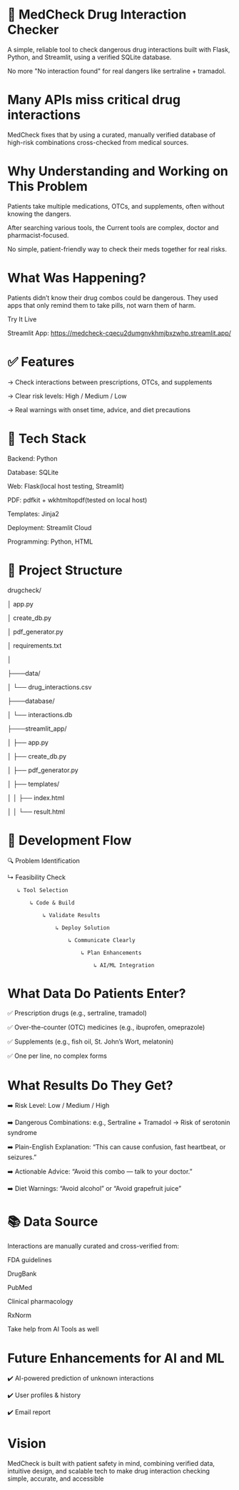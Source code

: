 # 💊 MedCheck  Drug Interaction Checker

A simple, reliable tool to check dangerous drug interactions  built with Flask, Python, and Streamlit, using a verified SQLite database.

No more "No interaction found" for real dangers like sertraline + tramadol. 


# Many APIs miss critical drug interactions

MedCheck fixes that by using a curated, manually verified database of high-risk combinations cross-checked from  medical sources.



# Why Understanding and Working on This Problem

Patients take multiple medications, OTCs, and supplements, often without knowing the dangers.

After searching various tools, the Current tools are complex, doctor and pharmacist-focused.

No simple, patient-friendly way to check  their meds together for real risks.



# What Was Happening?

Patients didn’t know their drug combos could be dangerous. They used apps that only remind them to take pills, not warn them of harm.

Try It Live

Streamlit App: https://medcheck-cqecu2dumgnvkhmjbxzwhp.streamlit.app/ 




# ✅ Features

→ Check interactions between prescriptions, OTCs, and supplements

→ Clear risk levels: High / Medium / Low

→ Real warnings with onset time, advice, and diet precautions



# 🧱 Tech Stack

Backend: Python

Database: SQLite 

Web: Flask(local host testing, Streamlit)

PDF: pdfkit + wkhtmltopdf(tested on local host)

Templates: Jinja2

Deployment: Streamlit Cloud

Programming: Python, HTML 

# 📁 Project Structure

drugcheck/

│   app.py

│   create_db.py

│   pdf_generator.py

│   requirements.txt

│

├───data/

│   └── drug_interactions.csv

├───database/

│   └── interactions.db

├───streamlit_app/

│   ├── app.py

│   ├── create_db.py

│   ├── pdf_generator.py

│   ├── templates/

│   │   ├── index.html

│   │   └── result.html



# 🔄 Development Flow

🔍 Problem Identification  

   ↳ Feasibility Check  
   
       ↳ Tool Selection  
       
           ↳ Code & Build  
           
               ↳ Validate Results  
               
                   ↳ Deploy Solution 
                   
                       ↳ Communicate Clearly 
                       
                           ↳ Plan Enhancements  
                           
                               ↳ AI/ML Integration




# What Data Do Patients Enter?

✅ Prescription drugs (e.g., sertraline, tramadol)

✅ Over-the-counter (OTC) medicines (e.g., ibuprofen, omeprazole)

✅ Supplements (e.g., fish oil, St. John’s Wort, melatonin)

✅ One per line,  no complex forms



# What Results Do They Get?

➡️ Risk Level: Low / Medium / High

➡️ Dangerous Combinations: e.g., Sertraline + Tramadol → Risk of serotonin syndrome

➡️ Plain-English Explanation: “This can cause confusion, fast heartbeat, or seizures.”

➡️ Actionable Advice: “Avoid this combo — talk to your doctor.”

➡️ Diet Warnings: “Avoid alcohol” or “Avoid grapefruit juice”



# 📚 Data Source
Interactions are manually curated and cross-verified from:

FDA guidelines

DrugBank 

PubMed

Clinical pharmacology

RxNorm

Take help from AI Tools as well



# Future Enhancements for AI and ML 

✔️ AI-powered prediction of unknown interactions

✔️ User profiles & history

✔️ Email report



# Vision

MedCheck is built with patient safety in mind,  combining verified data, intuitive design, and scalable tech to make drug interaction checking simple, accurate, and accessible



